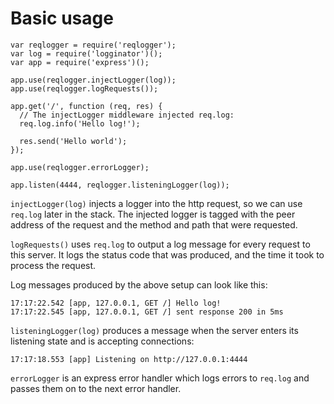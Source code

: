 Basic usage
===========

    var reqlogger = require('reqlogger');
    var log = require('logginator')();
    var app = require('express')();

    app.use(reqlogger.injectLogger(log));
    app.use(reqlogger.logRequests());

    app.get('/', function (req, res) {
      // The injectLogger middleware injected req.log:
      req.log.info('Hello log!');

      res.send('Hello world');
    });

    app.use(reqlogger.errorLogger);

    app.listen(4444, reqlogger.listeningLogger(log));

`injectLogger(log)` injects a logger into the http request, so we can use
`req.log` later in the stack. The injected logger is tagged with the peer
address of the request and the method and path that were requested.

`logRequests()` uses `req.log` to output a log message for every request
to this server. It logs the status code that was produced, and the time it
took to process the request.

Log messages produced by the above setup can look like this:

    17:17:22.542 [app, 127.0.0.1, GET /] Hello log!
    17:17:22.545 [app, 127.0.0.1, GET /] sent response 200 in 5ms

`listeningLogger(log)` produces a message when the server enters its listening
state and is accepting connections:

    17:17:18.553 [app] Listening on http://127.0.0.1:4444

`errorLogger` is an express error handler which logs errors to `req.log` and
passes them on to the next error handler.
